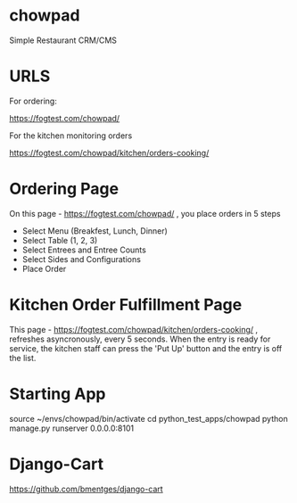 # chowpad
Simple Restaurant CRM/CMS

URLS
====
For ordering:

https://fogtest.com/chowpad/

For the kitchen monitoring orders

https://fogtest.com/chowpad/kitchen/orders-cooking/

Ordering Page
=============

On this page - https://fogtest.com/chowpad/ , you place orders in 5 steps
* Select Menu (Breakfest, Lunch, Dinner)
* Select Table (1, 2, 3)
* Select Entrees and Entree Counts
* Select Sides and Configurations
* Place Order

Kitchen Order Fulfillment Page
==============================

This page - https://fogtest.com/chowpad/kitchen/orders-cooking/ , refreshes asyncronously, every 5 seconds.
When the entry is ready for service, the kitchen staff can press the 'Put Up' button and the entry is off the list.

Starting App
============
  source ~/envs/chowpad/bin/activate
  cd python_test_apps/chowpad
  python manage.py runserver 0.0.0.0:8101

Django-Cart
===========
  https://github.com/bmentges/django-cart